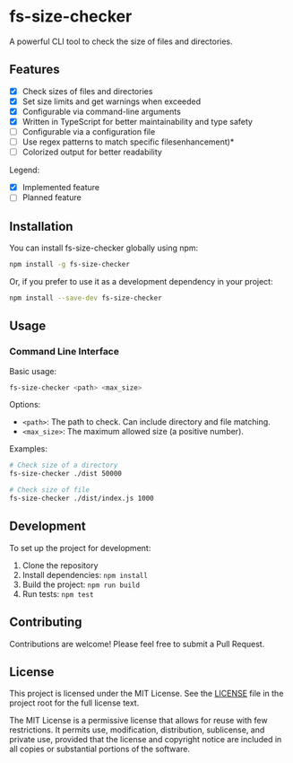 # fs-size-checker

A powerful CLI tool to check the size of files and directories.

## Features

- [x] Check sizes of files and directories
- [x] Set size limits and get warnings when exceeded
- [x] Configurable via command-line arguments
- [x] Written in TypeScript for better maintainability and type safety
- [ ] Configurable via a configuration file
- [ ] Use regex patterns to match specific filesenhancement)*
- [ ] Colorized output for better readability

Legend:
- [x] Implemented feature
- [ ] Planned feature

## Installation

You can install fs-size-checker globally using npm:

```bash
npm install -g fs-size-checker
```

Or, if you prefer to use it as a development dependency in your project:

```bash
npm install --save-dev fs-size-checker
```

## Usage

### Command Line Interface

Basic usage:

```bash
fs-size-checker <path> <max_size>
```

Options:
- `<path>`: The path to check. Can include directory and file matching.
- `<max_size>`: The maximum allowed size (a positive number).

Examples:

```bash
# Check size of a directory
fs-size-checker ./dist 50000

# Check size of file
fs-size-checker ./dist/index.js 1000
```

## Development

To set up the project for development:

1. Clone the repository
2. Install dependencies: `npm install`
3. Build the project: `npm run build`
4. Run tests: `npm test`

## Contributing

Contributions are welcome! Please feel free to submit a Pull Request.

## License

This project is licensed under the MIT License. See the [LICENSE](LICENSE) file in the project root for the full license text.

The MIT License is a permissive license that allows for reuse with few restrictions. It permits use, modification, distribution, sublicense, and private use, provided that the license and copyright notice are included in all copies or substantial portions of the software.
